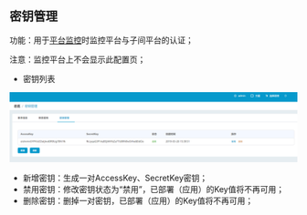 ## 密钥管理

功能：用于[平台监控](/up_monitor/README.md)时监控平台与子间平台的认证；

注意：监控平台上不会显示此配置页；

* 密钥列表

![](/assets/V7.2.20190410112135.png)

* 新增密钥：生成一对AccessKey、SecretKey密钥；
* 禁用密钥：修改密钥状态为“禁用”，已部署（应用）的Key值将不再可用；
* 删除密钥：删掉一对密钥，已部署（应用）的Key值将不再可用；
